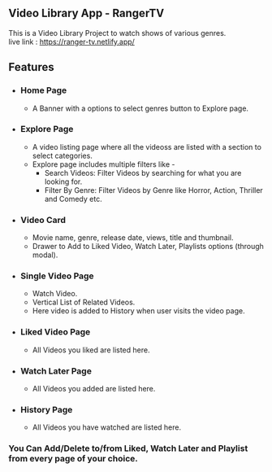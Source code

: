 ## Video Library App - RangerTV

This is a Video Library Project to watch shows of various genres. <br/>
live link : https://ranger-tv.netlify.app/

## Features

- ### Home Page

  - A Banner with a options to select genres button to Explore page.

- ### Explore Page

  - A video listing page where all the videoss are listed with a section to select categories.
  - Explore page includes multiple filters like -
    - Search Videos: Filter Videos by searching for what you are looking for.
    - Filter By Genre: Filter Videos by Genre like Horror, Action, Thriller and Comedy etc.

- ### Video Card

  - Movie name, genre, release date, views, title and thumbnail.
  - Drawer to Add to Liked Video, Watch Later, Playlists options (through modal).

- ### Single Video Page

  - Watch Video.
  - Vertical List of Related Videos.
  - Here video is added to History when user visits the video page.

- ### Liked Video Page

  - All Videos you liked are listed here.

- ### Watch Later Page

  - All Videos you added are listed here.

- ### History Page
  - All Videos you have watched are listed here.

### You Can Add/Delete to/from Liked, Watch Later and Playlist from every page of your choice.
